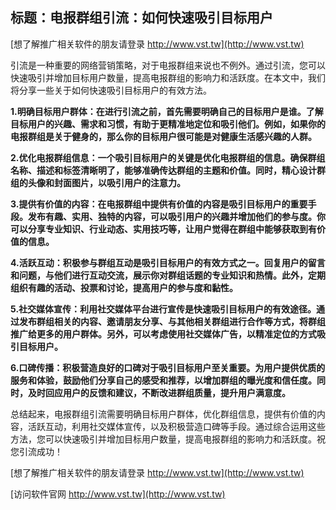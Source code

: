 ## **标题：电报群组引流：如何快速吸引目标用户**

[想了解推广相关软件的朋友请登录 http://www.vst.tw](http://www.vst.tw)

引流是一种重要的网络营销策略，对于电报群组来说也不例外。通过引流，您可以快速吸引并增加目标用户数量，提高电报群组的影响力和活跃度。在本文中，我们将分享一些关于如何快速吸引目标用户的有效方法。

**1.明确目标用户群体：在进行引流之前，首先需要明确自己的目标用户是谁。了解目标用户的兴趣、需求和习惯，有助于更精准地定位和吸引他们。例如，如果你的电报群组是关于健身的，那么你的目标用户很可能是对健康生活感兴趣的人群。**

**2.优化电报群组信息：一个吸引目标用户的关键是优化电报群组的信息。确保群组名称、描述和标签清晰明了，能够准确传达群组的主题和价值。同时，精心设计群组的头像和封面图片，以吸引用户的注意力。**

**3.提供有价值的内容：在电报群组中提供有价值的内容是吸引目标用户的重要手段。发布有趣、实用、独特的内容，可以吸引用户的兴趣并增加他们的参与度。你可以分享专业知识、行业动态、实用技巧等，让用户觉得在群组中能够获取到有价值的信息。**

**4.活跃互动：积极参与群组互动是吸引目标用户的有效方式之一。回复用户的留言和问题，与他们进行互动交流，展示你对群组话题的专业知识和热情。此外，定期组织有趣的活动、投票和讨论，提高用户的参与度和黏性。**

**5.社交媒体宣传：利用社交媒体平台进行宣传是快速吸引目标用户的有效途径。通过发布群组相关的内容、邀请朋友分享、与其他相关群组进行合作等方式，将群组推广给更多的用户群体。另外，可以考虑使用社交媒体广告，以精准定位的方式吸引目标用户。**

**6.口碑传播：积极营造良好的口碑对于吸引目标用户至关重要。为用户提供优质的服务和体验，鼓励他们分享自己的感受和推荐，以增加群组的曝光度和信任度。同时，及时回应用户的反馈和建议，不断改进群组质量，提升用户满意度。**

总结起来，电报群组引流需要明确目标用户群体，优化群组信息，提供有价值的内容，活跃互动，利用社交媒体宣传，以及积极营造口碑等手段。通过综合运用这些方法，您可以快速吸引并增加目标用户数量，提高电报群组的影响力和活跃度。祝您引流成功！

[想了解推广相关软件的朋友请登录 http://www.vst.tw](http://www.vst.tw)


[访问软件官网 http://www.vst.tw](http://www.vst.tw)

